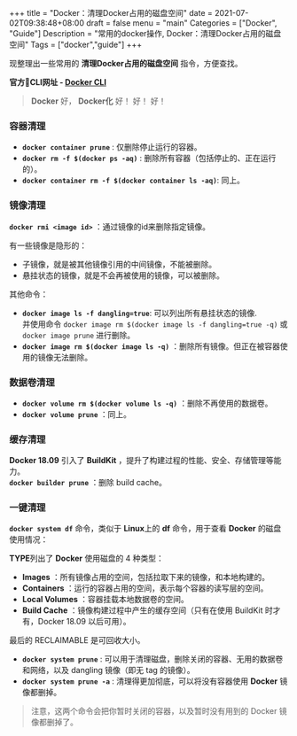 +++
title = "Docker：清理Docker占用的磁盘空间"
date = 2021-07-02T09:38:48+08:00
draft = false
menu = "main"
Categories = ["Docker", "Guide"]
Description = "常用的docker操作, Docker：清理Docker占用的磁盘空间"
Tags = ["docker","guide"]
+++

现整理出一些常用的 **清理Docker占用的磁盘空间** 指令，方便查找。   

**官方CLI网址 - [Docker CLI][1]**

> **Docker** 好， **Docker化** 好！ 好！ 好！

### 容器清理

- **`docker container prune`** : 仅删除停止运行的容器。
- **`docker rm -f $(docker ps -aq)`** : 删除所有容器（包括停止的、正在运行的）。
- **`docker container rm -f $(docker container ls -aq)`**:  同上。

### 镜像清理

**`docker rmi <image id>`** ：通过镜像的id来删除指定镜像。    

有一些镜像是隐形的：

- 子镜像，就是被其他镜像引用的中间镜像，不能被删除。
- 悬挂状态的镜像，就是不会再被使用的镜像，可以被删除。

其他命令：

- **`docker image ls -f dangling=true`**:  可以列出所有悬挂状态的镜像.  
并使用命令 `docker image rm $(docker image ls -f dangling=true -q)` 或 `docker image prune` 进行删除。
- **`docker image rm $(docker image ls -q)`** ：删除所有镜像。但正在被容器使用的镜像无法删除。

### 数据卷清理
- **`docker volume rm $(docker volume ls -q)`** ：删除不再使用的数据卷。
- **`docker volume prune`** ：同上。

### 缓存清理
**Docker 18.09** 引入了 **BuildKit** ，提升了构建过程的性能、安全、存储管理等能力。   
**`docker builder prune`** ：删除 build cache。

###  一键清理

**`docker system df`** 命令，类似于 **Linux**上的 **df** 命令，用于查看 **Docker** 的磁盘使用情况：

**TYPE**列出了 **Docker** 使用磁盘的 4 种类型：

- **Images** ：所有镜像占用的空间，包括拉取下来的镜像，和本地构建的。
- **Containers** ：运行的容器占用的空间，表示每个容器的读写层的空间。
- **Local Volumes** ：容器挂载本地数据卷的空间。
- **Build Cache** ：镜像构建过程中产生的缓存空间（只有在使用 BuildKit 时才有，Docker 18.09 以后可用）。

最后的 RECLAIMABLE 是可回收大小。

- **`docker system prune`** : 可以用于清理磁盘，删除关闭的容器、无用的数据卷和网络，以及 dangling 镜像（即无 tag 的镜像）。
- **`docker system prune -a`** : 清理得更加彻底，可以将没有容器使用 **Docker** 镜像都删掉。

> 注意，这两个命令会把你暂时关闭的容器，以及暂时没有用到的 Docker 镜像都删掉了。


[1]: https://docs.docker.com/engine/reference/commandline/cli/